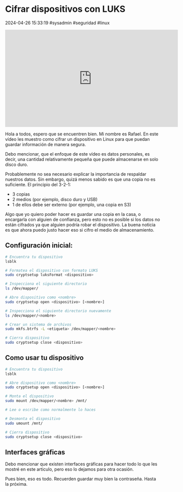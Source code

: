 <!-- vim: set spelllang=es_mx: -->
<!-- slug: cifrar dispositivo con LUKS -->

# Cifrar dispositivos con LUKS
2024-04-26 15:33:19 #sysadmin #seguridad #linux

<div class='video'>
  <iframe width="560" height="315" src="https://www.youtube.com/embed/YIzfk069uYE?si=4e04fXz5mVrq9L2p" title="YouTube video player" frameborder="0" allow="accelerometer; autoplay; clipboard-write; encrypted-media; gyroscope; picture-in-picture; web-share" referrerpolicy="strict-origin-when-cross-origin" allowfullscreen></iframe>
</div>

Hola a todos, espero que se encuentren bien. Mi nombre es Rafael. En este vídeo les muestro como cifrar un dispositivo en Linux para que puedan guardar información de manera segura.

Debo mencionar, que el enfoque de este vídeo es datos personales, es decir, una cantidad relativamente pequeña que puede almacenarse en solo disco duro.

Probablemente no sea necesario explicar la importancia de respaldar nuestros datos. Sin embargo, quizá menos sabido es que una copia no es suficiente. El principio del 3-2-1:

- 3 copias
- 2 medios (por ejemplo, disco duro y USB)
- 1 de ellos debe ser externo (por ejemplo, una copia en S3)

Algo que yo quiero poder hacer es guardar una copia en la casa, o encargarla con alguien de confianza, pero esto no es posible si los datos no están cifrados ya que alguien podría robar el dispositivo. La buena noticia es que ahora puedo justo hacer eso si cifro el medio de almacenamiento.

## Configuración inicial:

```bash
# Encuentra tu dispositivo
lsblk

# Formatea el dispositivo con formato LUKS
sudo cryptsetup luksFormat <dispositivo>

# Inspecciona el siguiente directorio
ls /dev/mapper/

# Abre dispositivo como <nombre>
sudo cryptsetup open <dispositivo> [<nombre>]

# Inspecciona el siguiente directorio nuevamente
ls /dev/mapper/<nombre>

# Crear un sistema de archivos
sudo mkfs.btrfs -L <etiqueta> /dev/mapper/<nombre>

# Cierra dispositivo
sudo cryptsetup close <dispositivo>
```


## Como usar tu dispositivo

```bash
# Encuentra tu dispositivo
lsblk

# Abre dispositivo como <nombre>
sudo cryptsetup open <dispositivo> [<nombre>]

# Monta el dispositivo
sudo mount /dev/mapper/<nombre> /mnt/

# Lee o escribe como normalmente lo haces

# Desmonta el dispositivo
sudo umount /mnt/

# Cierra dispositivo
sudo cryptsetup close <dispositivo>
```

## Interfaces gráficas
Debo mencionar que existen interfaces gráficas para hacer todo lo que les mostré en este articulo, pero eso lo dejamos para otra ocasión.

Pues bien, eso es todo. Recuerden guardar muy bien la contraseña. Hasta la próxima.
